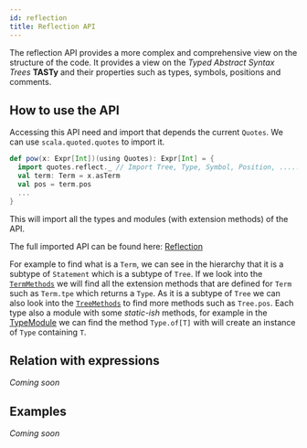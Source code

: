```yaml
---
id: reflection
title: Reflection API 
---
```


The reflection API provides a more complex and comprehensive view on the structure of the code.
It provides a view on the *Typed Abstract Syntax Trees* **TASTy** and their properties such as types, symbols, positions and comments.

## How to use the API

Accessing this API need and import that depends the current `Quotes`.
We can use `scala.quoted.quotes` to import it.

```scala
def pow(x: Expr[Int])(using Quotes): Expr[Int] = {
  import quotes.reflect._ // Import Tree, Type, Symbol, Position, .....
  val term: Term = x.asTerm
  val pos = term.pos
  ...
}
```

This will import all the types and modules (with extension methods) of the API.

The full imported API can be found here: [Reflection](http://dotty.epfl.ch/api/scala/quoted/Quotes$reflectModule.html)

For example to find what is a `Term`, we can see in the hierarchy that it is a subtype of `Statement` which is a subtype of `Tree`.
If we look into the [`TermMethods`](https://dotty.epfl.ch/api/scala/tasty/Reflection/TermMethods.html) we will find all the extension methods that are defined for `Term` such as `Term.tpe` which returns a `Type`.
As it is a subtype of `Tree` we can also look into the [`TreeMethods`](http://dotty.epfl.ch/api/scala/tasty/Reflection/TreeMethods.html) to find more methods such as `Tree.pos`.
Each type also a module with some _static-ish_ methods, for example in the [TypeModule](http://dotty.epfl.ch/api/scala/tasty/Reflection/TypeModule.html) we can find the method `Type.of[T]` with will create an instance of `Type` containing `T`.


## Relation with expressions
<!-- Term vs Expr -->
<!-- Safty -->
*Coming soon*


## Examples
*Coming soon*

